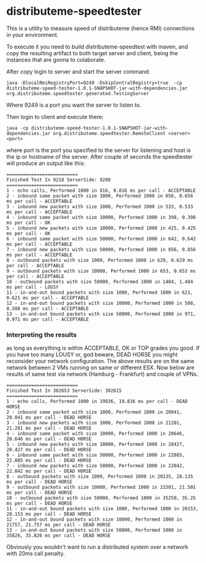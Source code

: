 # distributeme-speedtester

This is a utility to measure speed of distributeme (hence RMI) connections in your environment.

To execute it you need to build distributeme-speedtest with maven, and copy the resulting artifact to both target server and client, being the instances that are gonna to colaborate.

After copy login to server and start the server command:

```
java -DlocalRmiRegistryPort=9249 -DskipCentralRegistry=true  -cp distributeme-speed-tester-1.0.1-SNAPSHOT-jar-with-dependencies.jar org.distributeme.speedtester.generated.TestingServer
```
Where 9249 is a port you want the server to listen to.

Then login to client and execute there:
```
java -cp distributeme-speed-tester-1.0.1-SNAPSHOT-jar-with-dependencies.jar org.distributeme.speedtester.RemoteClient <server> <port>
```
where port is the port you specified to the server for listening and host is the ip or hostname of the server.
After couple of seconds the speedtester will produce an output like this:

```
==========================
Finished Test In 9218 ServerSide: 9208
==========================
1 - echo calls, Performed 1000 in 816, 0.816 ms per call - ACCEPTABLE
2 - inbound same packet with size 1000, Performed 1000 in 656, 0.656 ms per call - ACCEPTABLE
3 - inbound new packets with size 1000, Performed 1000 in 533, 0.533 ms per call - ACCEPTABLE
4 - inbound same packet with size 10000, Performed 1000 in 398, 0.398 ms per call - OK
5 - inbound new packets with size 10000, Performed 1000 in 425, 0.425 ms per call - OK
6 - inbound same packet with size 50000, Performed 1000 in 642, 0.642 ms per call - ACCEPTABLE
7 - inbound new packets with size 50000, Performed 1000 in 856, 0.856 ms per call - ACCEPTABLE
8 - outbound packets with size 1000, Performed 1000 in 629, 0.629 ms per call - ACCEPTABLE
9 - outbound packets with size 10000, Performed 1000 in 653, 0.653 ms per call - ACCEPTABLE
10 - outbound packets with size 50000, Performed 1000 in 1484, 1.484 ms per call - LOUSY
11 - in-and-out bound packets with size 1000, Performed 1000 in 621, 0.621 ms per call - ACCEPTABLE
12 - in-and-out bound packets with size 10000, Performed 1000 in 508, 0.508 ms per call - ACCEPTABLE
13 - in-and-out bound packets with size 50000, Performed 1000 in 971, 0.971 ms per call - ACCEPTABLE
```

### Interpreting the results
as long as everything is within ACCEPTABLE, OK or TOP grades you good. 
If you have too many LOUSY or, god beware, DEAD HORSE you might reconsider your network configuration.
The above results are on the same network between 2 VMs running on same or different ESX. Now below are results of same test via network (Hamburg - Frankfurt) and couple of VPNs.

```
==========================
Finished Test In 302653 ServerSide: 302615
==========================
1 - echo calls, Performed 1000 in 19836, 19.836 ms per call - DEAD HORSE
2 - inbound same packet with size 1000, Performed 1000 in 20041, 20.041 ms per call - DEAD HORSE
3 - inbound new packets with size 1000, Performed 1000 in 21281, 21.281 ms per call - DEAD HORSE
4 - inbound same packet with size 10000, Performed 1000 in 20646, 20.646 ms per call - DEAD HORSE
5 - inbound new packets with size 10000, Performed 1000 in 20427, 20.427 ms per call - DEAD HORSE
6 - inbound same packet with size 50000, Performed 1000 in 22885, 22.885 ms per call - DEAD HORSE
7 - inbound new packets with size 50000, Performed 1000 in 22842, 22.842 ms per call - DEAD HORSE
8 - outbound packets with size 1000, Performed 1000 in 20135, 20.135 ms per call - DEAD HORSE
9 - outbound packets with size 10000, Performed 1000 in 21501, 21.501 ms per call - DEAD HORSE
10 - outbound packets with size 50000, Performed 1000 in 35250, 35.25 ms per call - DEAD HORSE
11 - in-and-out bound packets with size 1000, Performed 1000 in 20153, 20.153 ms per call - DEAD HORSE
12 - in-and-out bound packets with size 10000, Performed 1000 in 21757, 21.757 ms per call - DEAD HORSE
13 - in-and-out bound packets with size 50000, Performed 1000 in 35826, 35.826 ms per call - DEAD HORSE
```

Obviously you wouldn't want to run a distributed system over a network with 20ms call penalty.

